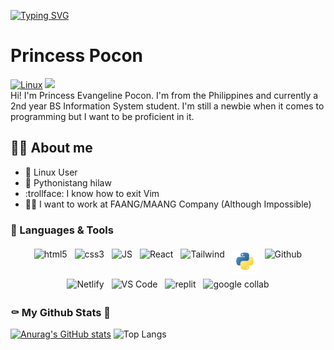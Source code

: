 [![Typing SVG](https://readme-typing-svg.herokuapp.com?color=%23FF2BB0&vCenter=true&lines=%F0%9F%91%8B++I'm+Princess+Pocon;I+love+programming!+%F0%9F%98%8E;but+programming+doesn't+love+me+%F0%9F%98%AD++)](https://git.io/typing-svg)

# Princess Pocon

[![Linux](https://svgshare.com/i/Zhy.svg)](https://svgshare.com/i/Zhy.svg) ![](https://www.codewars.com/users/prxncxss03/badges/micro)  
Hi! I'm Princess Evangeline Pocon. I'm from the Philippines and currently a 2nd year BS Information System student. I'm still a newbie when it comes to programming but I want to be proficient in it. 

## :frowning_woman: About me
- :penguin: Linux User 
- 🐍 Pythonistang hilaw
- :trollface: I know how to exit Vim
- 👨‍🔧 I want to work at FAANG/MAANG Company (Although Impossible) 



### 🔩 Languages & Tools
<p align="center">
<img src="https://user-images.githubusercontent.com/84000523/139789758-53cb144c-4b0e-49ad-b4a2-35a5d2f7d5f1.png" alt="html5" height="40" style="vertical-align:top; margin:4px">
<img src="https://user-images.githubusercontent.com/84000523/139791090-918552d3-07a9-460f-b7a0-25720022bdd9.png" alt="css3" height="40" style="vertical-align:top; margin:4px">
  <img src="https://user-images.githubusercontent.com/84000523/153745601-8149f24d-c444-4714-96a7-73cbed26e5a6.png" alt="JS" height="40" style="vertical-align:top; margin:4px">
 <img src="https://user-images.githubusercontent.com/84000523/166880507-9b384808-5ad2-49f0-92ba-84476b7867ff.png" alt="React" height="40" style="vertical-align:top; margin:4px">
 <img src="https://user-images.githubusercontent.com/84000523/166880599-24712d6b-5320-4039-b913-68dc2e2d34b7.png" alt="Tailwind" height="40" style="vertical-align:top; margin:4px">
 <img src="https://raw.githubusercontent.com/github/explore/80688e429a7d4ef2fca1e82350fe8e3517d3494d/topics/python/python.png" alt="Python" height="40" style="vertical-align:top; margin:4px">
 <img src="https://user-images.githubusercontent.com/84000523/139808393-84ef9b6c-cecc-4acf-93af-431f994ebcfe.png" alt="Github" height="40" style="vertical-align:top; margin:4px">
  <img src="https://user-images.githubusercontent.com/84000523/139808512-63d3a3de-238a-4053-8ef3-6389566b3d78.png" alt="Netlify" height="40" style="vertical-align:top; margin:4px">
<img src="https://user-images.githubusercontent.com/84000523/139789853-68f90141-552d-4e79-a4b1-66a711fc921f.png" alt="VS Code" height="40" style="vertical-align:top; margin:4px">
<img src="https://user-images.githubusercontent.com/84000523/139789942-d80c4c7a-16e7-4f63-99c8-1191c19144a3.png" alt="replit" height="40" style="vertical-align:top; margin:4px">
 <img src="https://user-images.githubusercontent.com/84000523/139809132-9b2fd6b1-a9ac-4084-8e5a-c819a1882db8.png" alt="google collab" height="40" style="vertical-align:top; margin:4px">

</p>

### :coffin: My Github Stats :eyes:
[![Anurag's GitHub stats](https://github-readme-stats.vercel.app/api?username=prxncxss03&theme=synthwave)](https://github.com/anuraghazra/github-readme-stats) 
![Top Langs](https://github-readme-stats.vercel.app/api/top-langs/?username=prxncxss03&theme=synthwave)





